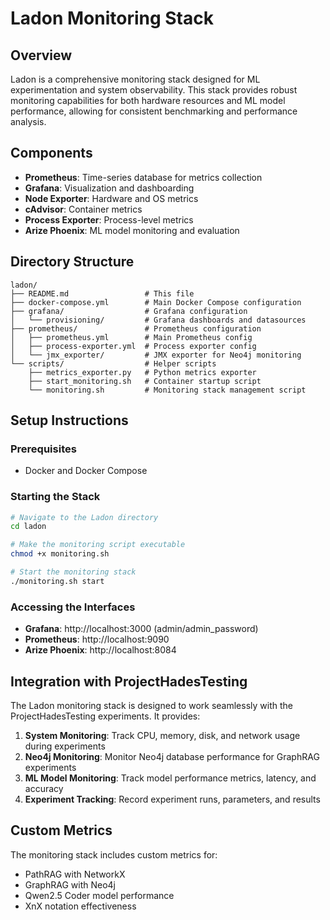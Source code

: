 # Ladon Monitoring Stack

## Overview

Ladon is a comprehensive monitoring stack designed for ML experimentation and system observability. This stack provides robust monitoring capabilities for both hardware resources and ML model performance, allowing for consistent benchmarking and performance analysis.

## Components

- **Prometheus**: Time-series database for metrics collection
- **Grafana**: Visualization and dashboarding
- **Node Exporter**: Hardware and OS metrics
- **cAdvisor**: Container metrics
- **Process Exporter**: Process-level metrics
- **Arize Phoenix**: ML model monitoring and evaluation

## Directory Structure

```
ladon/
├── README.md                 # This file
├── docker-compose.yml        # Main Docker Compose configuration
├── grafana/                  # Grafana configuration
│   └── provisioning/         # Grafana dashboards and datasources
├── prometheus/               # Prometheus configuration
│   ├── prometheus.yml        # Main Prometheus config
│   ├── process-exporter.yml  # Process exporter config
│   └── jmx_exporter/         # JMX exporter for Neo4j monitoring
└── scripts/                  # Helper scripts
    ├── metrics_exporter.py   # Python metrics exporter
    ├── start_monitoring.sh   # Container startup script
    └── monitoring.sh         # Monitoring stack management script
```

## Setup Instructions

### Prerequisites

- Docker and Docker Compose

### Starting the Stack

```bash
# Navigate to the Ladon directory
cd ladon

# Make the monitoring script executable
chmod +x monitoring.sh

# Start the monitoring stack
./monitoring.sh start
```

### Accessing the Interfaces

- **Grafana**: http://localhost:3000 (admin/admin_password)
- **Prometheus**: http://localhost:9090
- **Arize Phoenix**: http://localhost:8084

## Integration with ProjectHadesTesting

The Ladon monitoring stack is designed to work seamlessly with the ProjectHadesTesting experiments. It provides:

1. **System Monitoring**: Track CPU, memory, disk, and network usage during experiments
2. **Neo4j Monitoring**: Monitor Neo4j database performance for GraphRAG experiments
3. **ML Model Monitoring**: Track model performance metrics, latency, and accuracy
4. **Experiment Tracking**: Record experiment runs, parameters, and results

## Custom Metrics

The monitoring stack includes custom metrics for:

- PathRAG with NetworkX
- GraphRAG with Neo4j 
- Qwen2.5 Coder model performance
- XnX notation effectiveness
